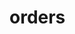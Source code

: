 # orders

<include from="Snippets-PortalAPI.md" element-id="snippet-header" />

<api-doc openapi-path="../../api.yaml" tag="orders"></api-doc>